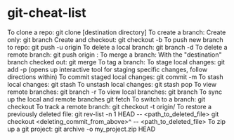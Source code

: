 git-cheat-list
==============

To clone a repo:
git clone <repository-path> [destination directory]
To create a branch:
Create only:
git branch <branch-name>
Create and checkout:
git checkout -b <branch-name>
To push new branch to repo:
git push -u origin <branch-name>
To delete a local branch:
git branch -d <branch-name>
To delete a remote branch:
git push origin :<branch-name>
To merge a branch:
With the "destination" branch checked out:
git merge <branch-to-merge-in>
To tag a branch:
To stage local changes:
git add -p
(opens up interactive tool for staging specific changes, follow directions within)
To commit staged local changes:
git commit -m <commit message>
To stash local changes:
git stash
To unstash local changes:
git stash pop
To view remote branches:
git branch -r
To view local branches:
git branch
To sync up the local and remote branches
git fetch
To switch to a branch:
git checkout <branch-name>
To track a remote branch:
git checkout -t origin/<branch-name>
To restore a previously deleted file:
git rev-list -n 1 HEAD -- <path_to_deleted_file>
git checkout <deleting_commit_from_above>^ -- <path_to_deleted_file>
To zip up a git project:
git archive -o my_project.zip HEAD
